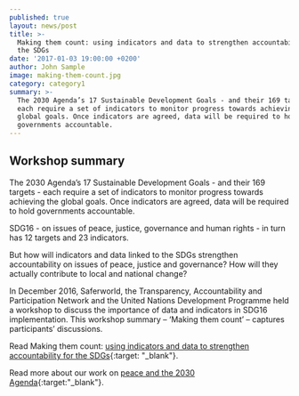 ```yaml
---
published: true
layout: news/post
title: >-
  Making them count: using indicators and data to strengthen accountability for
  the SDGs
date: '2017-01-03 19:00:00 +0200'
author: John Sample
image: making-them-count.jpg
category: category1
summary: >-
  The 2030 Agenda’s 17 Sustainable Development Goals - and their 169 targets -
  each require a set of indicators to monitor progress towards achieving the
  global goals. Once indicators are agreed, data will be required to hold
  governments accountable.
---
```


## Workshop summary 

The 2030 Agenda’s 17 Sustainable Development Goals - and their 169 targets - each require a set of indicators to monitor progress towards achieving the global goals. Once indicators are agreed, data will be required to hold governments accountable.

SDG16 - on issues of peace, justice, governance and human rights - in turn has 12 targets and 23 indicators.

But how will indicators and data linked to the SDGs strengthen accountability on issues of peace, justice and governance? How will they actually contribute to local and national change?

In December 2016, Saferworld, the Transparency, Accountability and Participation Network and the United Nations Development Programme held a workshop to discuss the importance of data and indicators in SDG16 implementation. This workshop summary – ‘Making them count’ – captures participants’ discussions.

Read Making them count: [using indicators and data to strengthen accountability for the SDGs](http://www.saferworld.org.uk/downloads/sdg-16-making-them-count---workshop-summary.pdf){:target: "_blank"}.

Read more about our work on [peace and the 2030 Agenda](http://www.saferworld.org.uk/what/post-2015){:target:"_blank"}.
